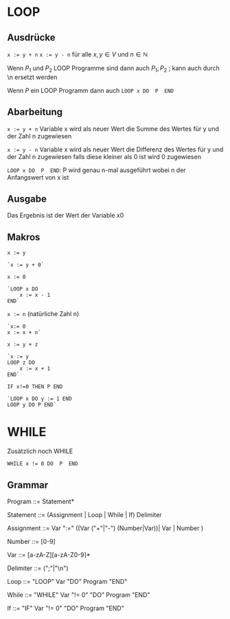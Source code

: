 # LOOP 

## Ausdrücke
`x := y + n`
`x := y - n`
für alle $x,y \in V$ und $n \in \mathbb{N}$

Wenn $P_1$ und $P_2$ LOOP Programme sind dann auch $P_1;P_2$ ; kann auch durch \n ersetzt werden 

Wenn $P$ ein LOOP Programm dann auch 
`LOOP x DO 
    P 
END`

## Abarbeitung
`x := y + n` Variable x wird als neuer Wert die Summe des Wertes für y und der Zahl n zugewiesen 

`x := y - n` Variable x wird als neuer Wert die Differenz des Wertes für y und der Zahl n zugewiesen falls diese kleiner als 0 ist wird 0 zugewiesen 

`LOOP x DO 
    P 
END`: P wird genau n-mal ausgeführt wobei n der Anfangswert von x ist 

## Ausgabe 
Das Ergebnis ist der Wert der Variable x0 

## Makros

`x := y` 

    `x := y + 0`

`x := 0`

    `LOOP x DO
        x := x - 1
    END`

`x := n` (natürliche Zahl n)
    
    `x:= 0
    x := x + n`

`x := y + z`

    `x := y
    LOOP z DO
        x := x + 1
    END`

`IF x!=0 THEN
    P
END`

    `LOOP x DO y := 1 END
    LOOP y DO P END`

# WHILE 
Zusätzlich noch WHILE 

`WHILE x != 0 DO 
    P 
END`


## Grammar
Program ::= Statement*

Statement ::= (Assignment | Loop | While | If) Delimiter

Assignment ::= Var ":=" ((Var ("+"|"-") (Number|Var))| Var | Number )

Number ::= [0-9]

Var ::= [a-zA-Z][a-zA-Z0-9]*

Delimiter ::= (";"|"\n")

Loop ::= "LOOP" Var "DO" Program "END"

While ::= "WHILE" Var "!= 0" "DO" Program "END"

If ::= "IF" Var "!= 0" "DO" Program "END"
